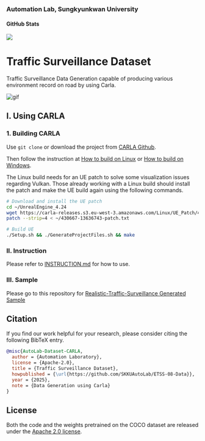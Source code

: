 ### Automation Lab, Sungkyunkwan University

#### GitHub Stats
![](https://img.shields.io/github/downloads/SKKU-AutoLab-VSW/ETSS-08-Data/total.svg?style=for-the-badge)



# Traffic Surveillance Dataset

Traffic Surveillance Data Generation capable of producing various environment record on road by using Carla.

![gif](attachments/traffic_surveillance_intersection.gif)

## I. Using CARLA

### 1. Building CARLA

Use `git clone` or download the project from [CARLA Github][carlagithublink].

Then follow the instruction at [How to build on Linux][buildlinuxlink] or [How to build on Windows][buildwindowslink].

The Linux build needs for an UE patch to solve some visualization issues regarding Vulkan. Those already working with a Linux build should install the patch and make the UE build again using the following commands.

```sh
# Download and install the UE patch  
cd ~/UnrealEngine_4.24
wget https://carla-releases.s3.eu-west-3.amazonaws.com/Linux/UE_Patch/430667-13636743-patch.txt ~/430667-13636743-patch.txt
patch --strip=4 < ~/430667-13636743-patch.txt

# Build UE
./Setup.sh && ./GenerateProjectFiles.sh && make
```

[carlagithublink]: https://github.com/carla-simulator/carla
[buildlinuxlink]: https://carla.readthedocs.io/en/latest/build_linux/
[buildwindowslink]: https://carla.readthedocs.io/en/latest/build_windows/


### II. Instruction
Please refer to [INSTRUCTION.md](DataGeneration-CARLA/Instruction.md) for how to use.


### III. Sample
Please go to this repository for [Realistic-Traffic-Surveillance Generated Sample](https://github.com/SKKU-AutoLab-VSW/Realistic-Traffic-Surveillance_GeneratedSample)


## Citation 

If you find our work helpful for your research, please consider citing the following BibTeX entry.

```bibtex
@misc{AutoLab-Dataset-CARLA,
  author = {Automation Laboratory},
  license = {Apache-2.0},
  title = {Traffic Surveillance Dataset},
  howpublished = {\url{https://github.com/SKKUAutoLab/ETSS-08-Data}},
  year = {2025},
  note = {Data Generation using Carla}
}
```

## License

Both the code and the weights pretrained on the COCO dataset are released under the [Apache 2.0 license](/LICENSE).